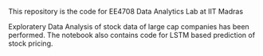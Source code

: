 This repository is the code for EE4708 Data Analytics Lab at IIT Madras

Exploratery Data Analysis of stock data of large cap companies has been performed. The notebook also contains code for LSTM based prediction of stock pricing.
